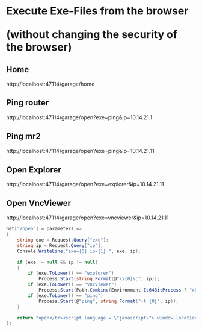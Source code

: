 # Execute Exe-Files from the browser</p>(without changing the security of the browser)

## Home
http://localhost:47114/garage/home

## Ping router
http://localhost:47114/garage/open?exe=ping&ip=10.14.21.1
## Ping mr2
http://localhost:47114/garage/open?exe=ping&ip=10.14.21.11

## Open Explorer
http://localhost:47114/garage/open?exe=explorer&ip=10.14.21.11
## Open VncViewer
http://localhost:47114/garage/open?exe=vncviewer&ip=10.14.21.11


```c#
Get["/open"] = parameters =>
{
    string exe = Request.Query["exe"];
    string ip = Request.Query["ip"];
    Console.WriteLine("exe={0} ip={1} ", exe, ip);

    if (exe != null && ip != null)
    {
        if (exe.ToLower() == "explorer")
            Process.Start(string.Format(@"\\{0}\c", ip));
        if (exe.ToLower() == "vncviewer")
            Process.Start(Path.Combine(Environment.Is64BitProcess ? "x64" : "x86", "vncviewer.exe"), string.Format("{0} -password PASSWORD", ip));
        if (exe.ToLower() == "ping")
            Process.Start(@"ping", string.Format("-t {0}", ip));
    }

    return "open</br><script language = \"javascript\"> window.location.href = \"http://localhost:47114/garage/home\"</script>";
};
```